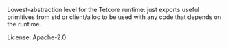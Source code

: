 Lowest-abstraction level for the Tetcore runtime: just exports useful primitives from std
or client/alloc to be used with any code that depends on the runtime.

License: Apache-2.0